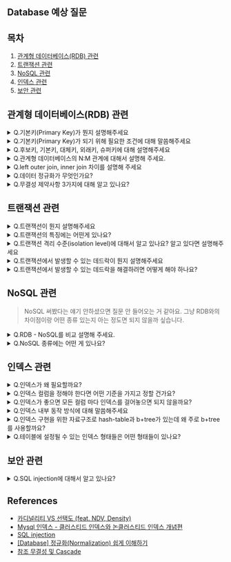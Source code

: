 ## Database 예상 질문

## 목차

1. [관계형 데이터베이스(RDB) 관련](#관계형-데이터베이스rdb-관련)
1. [트랜잭션 관련](#트랜잭션-관련)
1. [NoSQL 관련](#nosql-관련)
1. [인덱스 관련](#인덱스-관련)
1. [보안 관련](#보안-관련)

## 관계형 데이터베이스(RDB) 관련

<details>
<summary>Q.기본키(Primary Key)가 뭔지 설명해주세요</summary>

candidate key 중 선택한 main key로써, 각 row를 unique하게 구분하는 column(또는 column의 집합)을 말합니다. 그래서 기본키는 Null 값을 가질 수 없고, 중복된 값을 가질 수 없습니다. 기본키는 table당 1개만 지정해야합니다.
</details>

<details>
<summary>Q.기본키(Primary Key)가 되기 위해 필요한 조건에 대해 말씀해주세요</summary>

유일성, 최소성을 만족해야 하며 기본키가 되는 컬럼은 NULL이 되면 안 됩니다.
1. 유일성은 테이블 내 하나의 튜플을 유일하게 식별할 수 있는 속성을 의미합니다.
2. 최소성은 유일성을 만족하는 속성의 집합 중 속성(원소)가 하나만 사라져도 튜플을 유일하게 식별할 수 없음을 의미합니다.
</details>

<details>
<summary>Q.후보키, 기본키, 대체키, 외래키, 슈퍼키에 대해 설명해주세요</summary>

1. 후보키: 유일성, 최소성을 만족하는 속성의 집합입니다.
2. 기본키: 후보키 중 테이블 내 튜플을 식별할 수 있도록 선택된 키 입니다.
3. 대체키: 기본키를 제외한 나머지 후보키를 의미합니다.
4. 외래키: 참조하는 테이블의 기본키로, 각 테이블끼리 관계를 맺어줄 때 사용합니다.
5. 슈퍼키: 유일성만 만족하는 속성의 집합으로 최소성은 만족하지 않습니다.
</details>

<details>
<summary>Q.관계형 데이터베이스의 N:M 관계에 대해서 설명해 주세요.</summary>

관계형 데이터베이스에서 양쪽 entity 모두가 서로에게 1:N 관계를 갖는 구조를 말합니다. 그래서 실제로 구현할 때는 양쪽 테이블의 N:M 관계를 나타내는 중간 테이블을 정의하여 N:M 관계를 나타냅니다.
- 예시: 학생-수강과목 테이블의 관계. 한 명의 학생은 여러 개의 수강과목을 들을 수 있고, 하나의 수강과목은 여러 명의 학생이 선택할 수 있다. 그래서 학생-수강과목 관계를 나타내는 추가 테이블을 정의함으로써 N:M 관계를 나타낸다. (그냥 이 예시 기억하고 면접관한테 말하는 게 N:M 추상적으로 말하는 것보다 낫다고 생각)
  
</details>

<details>
<summary>Q.left outer join, inner join 차이를 설명해 주세요</summary>
  
Join이란 두 개 이상의 테이블을 서로 연결하여 하나의 결과를 만들어 보여주는 것을 말합니다.
1. inner join(또는 join)은 두 테이블에 모두 있는 내용만 join되는 방식입니다. 
2. left outer join(또는 left join)은 왼쪽 table의 모든 행에 대해서 join을 진행합니다.
</details>

<details>
<summary>Q.데이터 정규화가 무엇인가요?</summary>

> 정규화 목표: 테이블 간에 중복된 데이터를 허용하지 않는 것    
> 중복된 데이터를 허용하지 않음으로써 무결성(Integrity)를 유지할 수 있으며, DB의 저장 용량 역시 줄일 수 있음

관계형 데이터 베이스 설계에서 중복을 최소화하게 데이터를 구조화 하는 프로세스를 정규화라고 합니다.
- 1NF(Normal Form), 2NF, 3NF, BCNF, 4NF, 5NF, 6NF가 있으며 보통 3NF가 되면 '정규화 되었다'라고 합니다.
1. 제1 정규화란 테이블의 컬럼이 원자값(Atomic Value, 하나의 값)을 갖도록 테이블을 분해하는 것입니다.
2. 제2 정규화란 제1 정규화를 진행한 테이블에 대해 완전 함수 종속을 만족하도록 테이블을 분해하는 것입니다. (완전 함수 종속이라는 것은 기본키의 부분집합이 튜플의 결정자가 되어선 안된다는 것을 의미합니다)
3. 제3 정규화란 제2 정규화를 진행한 테이블에 대해 이행적 종속을 없애도록 테이블을 분해하는 것입니다. (이행적 종속이라는 것은 A -> B, B -> C가 성립할 때 A -> C가 성립되는 것을 의미합니다)
4. BCNF 정규화란 제3 정규화를 진행한 테이블에 대해 모든 결정자가 후보키가 되도록 테이블을 분해하는 것이다. 
</details>

<details>
<summary>Q.무결성 제약사항 3가지에 대해 알고 있나요?</summary>

도메인 무결성, 개체(Entity) 무결성, 참조(References) 무결성이 있습니다.  
1. 도메인 무결성: 테이블에 주어진 속성으로 입력되는 값은 해당 도메인에 속하는 값이어야 합니다. (ex. 'M','W'만 입력하도록 했는데, 'X' 같은 데이터가 있는 경우)
2. 개체 무결성: 하나의 릴레이션에서는 중복된 튜플이 있어서는 안 된다는 뜻입니다.
3. 참조 무결성: 기본키와 참조 키의 간의 관계가 항상 유지되도록 보장하는 것을 말합니다. 참조 키에 존재하는 값은 참조 테이블에 실제로 존재하는 값이어야하고 두 값은 같아야 합니다.
</details>

## 트랜잭션 관련

<details>
<summary>Q.트랜잭션이 뭔지 설명해주세요</summary>

transaction는 데이터베이스 내에서 수행되는 작업의 최소 단위로, 데이터베이스의 무결성을 유지하며 DB의 상태를 변화시키는 기능을 수행합니다. transaction은 하나 이상의 query를 포함해야 하고, ACID라고 칭해지는 원자성, 일관성, 고립성, 지속성의 4가지 규칙을 만족해야합니다. 
</details>

<details>
<summary>Q.트랜잭션의 특징에는 어떤게 있나요?</summary>

트랜잭션은 ACID라는 4가지 특징이 있습니다.
1. 원자성은 transaction에 포함된 작업은 전부 수행되거나 아니면 전부 수행되지 말아야 한다는 뜻입니다.
2. 일관성은 트랜잭션 실행을 성공적으로 완료하면 언제나 일관성 있는 데이터베이스 상태로 유지하는 것을 의미합니다. 일관성 있다는 것은 트랜잭션의 결과로 데이터 제약조건에 위배되는 상태가 되지 않는 것을 말합니다.  
3. 고립성은 각 transaction 작업중에 다른 transaction이 끼어들지 못하도록 보장하는 것을 의미합니다. 그래서 동시에 수행되는 transaction이 동일한 data를 가지고 충돌하지 않도록 제어해줘야 합니다. 이를 동시성제어(concurrency control) 라고합니다.
4. 지속성은 성공적으로 수행된 transaction은 데이터베이스에 영원히 반영되어야 함을 의미합니다. transaction이 완료되어 저장이 된 데이터베이스는 저장 후에 생기는 정전, 장애, 오류 등에 영향을 받지 않아야 합니다.
</details>

<details>
<summary>Q.트랜잭션 격리 수준(isolation level)에 대해서 알고 있나요? 알고 있다면 설명해주세요</summary>

트랜 잭션 격리수준은 멀티-트랜잭션 환경에서 발생할 수 있는 이상현상에 대해 고립 수준을 정해서 동시성을 제어하는 방법이며 4가지가 있습니다.
1. read-uncommitted: 다른 트랜잭션이 커밋하지 않은 데이터에 대해서도 조회할 수 있는 고립수준으로. dirty-read 문제가 발생합니다.
2. read-committed: 다른 트랜잭션이 커밋한 데이터에 대해서만 조회할 수 있는 고립수준으로 dirty-read 문제는 발생하지 않지만 unrepeatable-read 문제가 발생합니다.
3. repeatable-read: 현재 트랜잭션이 시작하기 이전에 커밋된 데이터에 대해서만 조회할 수 있는 고립수준으로 unrepeatable-read 문제는 발생하지 않지만 phantom-read 문제가 발생합니다.
4. serializable: 가장 높은 고립수준으로 3가지 이상현상이 모두 발생하지 않지만 동시성이 가장 떨어지는 고립수준입니다.
</details>

<details>
<summary>Q.트랜잭션에서 발생할 수 있는 데드락이 뭔지 설명해주세요</summary>

데이터베이스 deadlock(교착 상태)이란, 여러 `transaction`들이 각각 `자신의 데이터에 대하여 lock을 획득`한 상태에서 상대방 데이터에 대하여 접근하고자 대기를 할 때 교차 대기를 하게 되면서 서로 영원히 기다리는 상태를 말합니다. 즉, 두 transaction이 각각 lock을 설정하고, unlock을 하지 않은 상태에서 서로의 lock이 걸린 데이터에 접근하려고 할 때, 서로 대기를 계속하여 영원히 처리되지 않는 상황이 발생합니다.
</details>

<details>
<summary>Q.트랜잭션에서 발생할 수 있는 데드락을 해결하려면 어떻게 해야 하나요?</summary>

> timestamp를 사용하는 방식이란, 트랜잭션이 시작된 시간을 timestamp로 기록하고, 일찍 시작한 트랜잭션과, 늦게 시작한 트랜잭션 각 각이 데드락을 일으켰을 때 정책을 정해놔서 정책대로 처리하는 방식

> 정책1(Wait-die): `일찍 시작한 트랜잭션`은 대기 가능/늦게 시작한 트랜잭션은 rollback 시킴    
> 정책2(Wound-wait): `늦게 시작한 트랜잭션`은 대기 가능/일찍 시작한 트랜잭션은 rollback 시킴    
 

각 transaction이 실행되기 전에 사용될 모든 데이터를 미리 locking을 해주는 예방기법이 있고, 자원 할당시 timestamp를 사용하여 deadlock이 발생하지 않도록 회피하는 기법이 있습니다. 또한 deadlock이 발생하면 이를 감지하고 회복시키는 탐지/회복기법이 있습니다.
</details>

## NoSQL 관련

> NoSQL 써봤다는 얘기 안하셨으면 질문 안 들어오는 거 같아요. 그냥 RDB와의 차이점이랑 어떤 종류 있는지 아는 정도면 되지 않을까 싶습니다. 

<details>
<summary>Q.RDB - NoSQL를 비교 설명해 주세요.</summary>

1. 관계형 데이터베이스는 사전에 엄격하게 정의된 DB schema를 요구하는 table기반 데이터 구조를 갖습니다.
2. NoSQL은 table 형식이 아닌 비정형 데이터를 저장할 수 있도록 지원합니다.
3. RDB는 엄격한 schema로 인해 데이터 중복이 없기 때문에 데이터 update가 많을 때 유리합니다.
4. NoSQL의 경우 데이터 중복으로 인해 데이터 update 시 모든 컬렉션에서 수정이 필요하기 때문에 update가 적고 조회가 많을 때 유리합니다.

![스크린샷 2022-10-23 오후 3 57 50](https://user-images.githubusercontent.com/75410527/197378623-001c75aa-4a33-4b52-aa90-668c6418b2e3.png)
</details>

<details>
<summary>Q.NoSQL 종류에는 어떤 게 있나요?</summary> 
  
1. Key-value 형태로 데이터를 저장합니다. 조회 속도가 빨라 캐시 DB 용도나 세션 저장용으로 사용합니다.
2. Document 형태로 데이터를 저장합니다. 문서란 JSON, XML과 같은 형식을 말합니다. 서로 다른 필드를 가질 수 있어서 유연하게 대용량 데이터를 읽고 쓰는데 용이합니다.
3. Wide Column DB 형태로 저장합니다. Column이 모든 Row에 대해 항상 동일하지 않고, 여러 데이터 베이스 노드에 분산될 수 있는 대규모 데이터 셋이 필요할 때 사용하는 좋습니다. (ex. Log, 주식 거래 데이터나 기온 모니터링 데이터 등 시계열 데이터 저장)
4. Graph DB 형태로 저장합니다. 데이터 간의 관계가 탐색의 키일 경우(연관 데이터 추천 및 SNS 친구의 친구 질의)에 사용하면 적합한 DB입니다.
</details>

## 인덱스 관련

<details>
<summary>Q.인덱스가 왜 필요할까요?</summary>

인덱스가 필요한 이유는 조회 성능 향상을 위해서입니다. 인덱스를 사용하면 테이블에서 데이터 조회 시 full-scan이 아니라 range-scan을 할 수 있기 때문에 조회 성능 향상을 위해 사용합니다.
</details>

<details>
<summary>Q.인덱스 컬럼을 정해야 한다면 어떤 기준을 가지고 정할 건가요?</summary>

index는 where 절에서 자주 조회되고, 수정 빈도가 낮으며, 카디널리티는 높고, 선택도가 낮은 column을 선택해서 설정하는 것이 가장 좋습니다.

![스크린샷 2022-10-23 오후 4 14 18](https://user-images.githubusercontent.com/75410527/197379219-94eee6b7-4e63-4d3f-bb78-016fd7eda466.png)
</details>

<details>
<summary>Q.인덱스가 좋으면 모든 컬럼 마다 인덱스를 걸어놓으면 되지 않을까요?</summary>

그렇지 않습니다. index는 SELECT WHERE절에 대해서만 성능향상을 해줍니다. 이외에 데이터를 수정하게 되면 모든 index를 업데이트(+정렬)해야 하기 때문에 오히려 성능저하를 초래합니다. 또한 index를 생성할 때마다 저장공간도 차지하기 때문에 무분별하게 생성해서는 안됩니다.
</details>

<details>
<summary>Q.인덱스 내부 동작 방식에 대해 말씀해주세요</summary>

인덱스를 선언하면, 테이블로부터 파생되는 인덱스 테이블이 만들어집니다.
1. 인덱스 컬럼 기준으로 테이블이 key-value 형태로 정렬되어 저장됩니다.
2. 그리고 테이블에 인덱스 컬럼에 대한 조회 조건(ex. WHERE문)이 포함된 쿼리가 나갈 때
3. 인덱스 테이블에 저장된 key-value 값을 참조해서 테이블에 있는 결과 row 값을 반환해옵니다.
</details>

<details>
<summary>Q.인덱스 구현을 위한 자료구조로 hash-table과 b+tree가 있는데 왜 주로 b+tree를 사용할까요?</summary>

데이터베이스에서는 범위 조건으로 조회하는 경우도 많기 때문에 b+tree를 사용합니다.
1. 해시테이블의 경우 해시함수를 적용하게 되면 데이터간의 정렬 정보가 사라지게 됩니다. 그러므로 범위 조건 검색 시 시간이 더 오래걸립니다.
2. 반면에 b+tree의 경우 내부적으로 자료들이 정렬되어 있으므로 범위 조건 쿼리 시 더 빠르게 검색을 할 수 있습니다.
</details>

<details>
<summary>Q.테이블에 설정될 수 있는 인덱스 형태들은 어떤 형태들이 있나요?</summary>

클러스터드 인덱스(Clustered Index)와 넌클러스터드 인덱스(Nonclustered Index)가 있습니다. 
1. 클러스터드 인덱스는 인덱스의 순서대로 실제 레코드가 위치하는 형태(지정한 컬럼에 대해 자동 정렬)로 테이블당 1개를 만들 수 있습니다.
2. 넌클러스터드 인덱스는 하나의 테이블에 대해 서로 다른 클러스터드 인덱스 사용이 불가능해 나온 개념으로, 물리적으로 데이터를 정렬하지 않는 대신 해당 테이블엔 인덱스(KEY)가 순차적으로 정렬되어 있고, 해당 KEY에 대한 VALUE로 PK(클러스티드 인덱스) 정보로 인덱스를 구성합니다. 

> 그래서 넌클러스터드 인덱스 탐색은 루트 노드에서부터 시작해서 Secondary Index를 통해 알아낸 Primary Key로 한번 인덱스 탐색이 이루어집니다.(MySQL InnoDB의 경우)
  
![스크린샷 2022-10-23 오후 4 38 19](https://user-images.githubusercontent.com/75410527/197380235-242bc8fe-6809-4769-8864-9318991dd940.png)

</details>

## 보안 관련

<details>
<summary>Q.SQL injection에 대해서 알고 있나요?</summary>

SQL injection은 악의적인 SQL문을 실행해서 DB를 비정상적으로 조작하는 공격방식입니다.
SQL injection을 방지할 수 있는 방법으로는 3가지가 있습니다.
1. 입력값 검증하기: 쿼리 관련 예약어나 단어가 들어오면 해당 요청 무시
2. 최소의 권한으로 DB 운영: DB 테이블 삭제 및 테이블 DROP 방지
3. 신뢰할 수 있는 네트워크에서만 접근할 수 있도록 하기
  
![c9f0d02cb20c312251aa14650d0cfdabb3a32e483b2526e78b1eb2c39f2b83a1da07371f351aef835a48bcd4a0c8235064d11747d19ecef994e2cf74c1415bc1ceca7c78a1b982aecc3df7aa83a6f6c3ffa162b96f028d1342b702404915da66](https://user-images.githubusercontent.com/75410527/197380573-106b48c3-4293-425c-89dd-4cfb8fa93d98.png)
</details>

## References

- [카디널리티 VS 선택도 (feat. NDV, Density)](https://velog.io/@jduck1024/%EC%B9%B4%EB%94%94%EB%84%90%EB%A6%AC%ED%8B%B0-VS-%EC%84%A0%ED%83%9D%EB%8F%84-feat.-NDV-Density#3-%EC%84%A0%ED%83%9D%EB%8F%84selectivity)
- [Mysql 인덱스 - 클러스티드 인덱스와 논클러스티드 인덱스 개념편](https://sihyung92.oopy.io/database/mysql-index#0164dcd4-3836-4d9d-b5e4-ec04efb220bc)
- [SQL injection](https://namu.wiki/w/SQL%20injection)
- [[Database] 정규화(Normalization) 쉽게 이해하기](https://mangkyu.tistory.com/110)
- [참조 무결성 및 Cascade](https://yusang.tistory.com/103)
